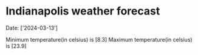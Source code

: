 # Indianapolis weather forecast 
Date: ['2024-03-13'] 

Minimum temperature(in celsius) is [8.3] 
Maximum temperature(in celsius) is [23.9]